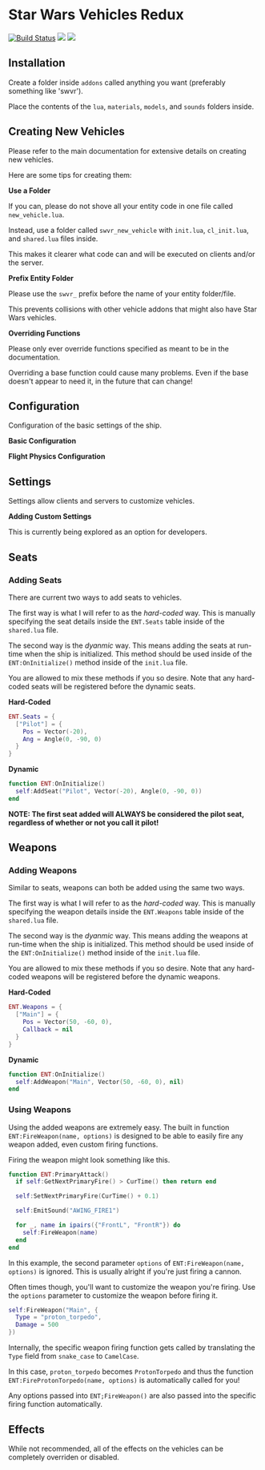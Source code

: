 # Star Wars Vehicles Redux

[![Build Status](https://travis-ci.org/star-wars-vehicles/star-wars-vehicles-redux.svg?branch=master)](https://travis-ci.org/star-wars-vehicles/star-wars-vehicles-redux)
![](https://img.shields.io/github/last-commit/star-wars-vehicles/star-wars-vehicles-redux.svg)
[![](https://img.shields.io/steam/downloads/495762961.svg)](https://steamcommunity.com/sharedfiles/filedetails/?id=495762961)

## Installation

Create a folder inside `addons` called anything you want (preferably something like 'swvr').

Place the contents of the `lua`, `materials`, `models`, and `sounds` folders inside.

## Creating New Vehicles

Please refer to the main documentation for extensive details on creating new vehicles.

Here are some tips for creating them:

**Use a Folder**

If you can, please do not shove all your entity code in one file called `new_vehicle.lua`.

Instead, use a folder called `swvr_new_vehicle` with `init.lua`, `cl_init.lua`, and `shared.lua` files inside.

This makes it clearer what code can and will be executed on clients and/or the server.

**Prefix Entity Folder**

Please use the `swvr_` prefix before the name of your entity folder/file.

This prevents collisions with other vehicle addons that might also have Star Wars vehicles.

**Overriding Functions**

Please only ever override functions specified as meant to be in the documentation.

Overriding a base function could cause many problems. Even if the base doesn't appear to need it, in the future that can change!

## Configuration

Configuration of the basic settings of the ship.

**Basic Configuration**

**Flight Physics Configuration**

## Settings

Settings allow clients and servers to customize vehicles.

**Adding Custom Settings**

This is currently being explored as an option for developers.

## Seats

### Adding Seats

There are current two ways to add seats to vehicles.

The first way is what I will refer to as the *hard-coded* way. This is manually specifying the seat details inside the `ENT.Seats` table inside of the `shared.lua` file.

The second way is the *dyanmic* way. This means adding the seats at run-time when the ship is initialized. This method should be used inside of the `ENT:OnInitialize()` method inside of the `init.lua` file.

You are allowed to mix these methods if you so desire. Note that any hard-coded seats will be registered before the dynamic seats.

**Hard-Coded**

```lua
ENT.Seats = {
  ["Pilot"] = {
    Pos = Vector(-20),
    Ang = Angle(0, -90, 0)
  }
}
```

**Dynamic**

```lua
function ENT:OnInitialize()
  self:AddSeat("Pilot", Vector(-20), Angle(0, -90, 0))
end
```

**NOTE: The first seat added will ALWAYS be considered the pilot seat, regardless of whether or not you call it pilot!**

## Weapons

### Adding Weapons

Similar to seats, weapons can both be added using the same two ways.

The first way is what I will refer to as the *hard-coded* way. This is manually specifying the weapon details inside the `ENT.Weapons` table inside of the `shared.lua` file.

The second way is the *dyanmic* way. This means adding the weapons at run-time when the ship is initialized. This method should be used inside of the `ENT:OnInitialize()` method inside of the `init.lua` file.

You are allowed to mix these methods if you so desire. Note that any hard-coded weapons will be registered before the dynamic weapons.

**Hard-Coded**

```lua
ENT.Weapons = {
  ["Main"] = {
    Pos = Vector(50, -60, 0),
    Callback = nil
  }
}
```

**Dynamic**

```lua
function ENT:OnInitialize()
  self:AddWeapon("Main", Vector(50, -60, 0), nil)
end
```

### Using Weapons

Using the added weapons are extremely easy. The built in function `ENT:FireWeapon(name, options)` is designed to be able to easily fire any weapon added, even custom firing functions.

Firing the weapon might look something like this.

```lua
function ENT:PrimaryAttack()
  if self:GetNextPrimaryFire() > CurTime() then return end

  self:SetNextPrimaryFire(CurTime() + 0.1)

  self:EmitSound("AWING_FIRE1")

  for _, name in ipairs({"FrontL", "FrontR"}) do
    self:FireWeapon(name)
  end
end
```

In this example, the second parameter `options` of `ENT:FireWeapon(name, options)` is ignored. This is usually alright if you're just firing a cannon.

Often times though, you'll want to customize the weapon you're firing. Use the `options` parameter to customize the weapon before firing it.

```lua
self:FireWeapon("Main", {
  Type = "proton_torpedo",
  Damage = 500
})
```

Internally, the specific weapon firing function gets called by translating the `Type` field from `snake_case` to `CamelCase`.

In this case, `proton_torpedo` becomes `ProtonTorpedo` and thus the function `ENT:FireProtonTorpedo(name, options)` is automatically called for you!

Any options passed into `ENT;FireWeapon()` are also passed into the specific firing function automatically.

## Effects

While not recommended, all of the effects on the vehicles can be completely overriden or disabled.
